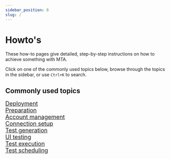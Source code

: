 ```yaml
---
sidebar_position: 0
slug: /
---
```


# Howto's

These how-to pages give detailed, step-by-step instructions on how to achieve something with MTA.

Click on one of the commonly used topics below, browse through the topics in the sidebar, or use `Ctrl+K` to search.

## Commonly used topics 
<font color="#54a8f2" size="4">
<div> <a href="howtos/configure-mta/run-mta-on-premise"><i class="fa-solid fa-server fa-fw"></i> Deployment</a></div> 
<div> <a href="howtos/configure-mta/prepare-for-using-mta"><i class="fa-solid fa-clipboard-list fa-fw"></i> Preparation</a></div> 
<div> <a href="howtos/configure-mta/manage-accounts"><i class="fa-solid fa-user fa-fw"></i> Account management</a></div> 
<div> <a href="howtos/connect-mta/import-plugin"><i class="fa-solid fa-cloud fa-fw"></i> Connection setup</a></div> 
<div> <a href="howtos/design-tests/generate-test"><i class="fa-solid fa-wand-magic-sparkles fa-fw"></i> Test generation</a></div> 
<div> <a href="howtos/design-tests/frontend-test-with-mta"><i class="fa-solid fa-masks-theater fa-fw"></i> UI testing</a></div> 
<div> <a href="howtos/run-tests/run-first-test"><i class="fa-solid fa-play fa-fw"></i> Test execution</a></div> 
<div> <a href="howtos/schedule-tests/cicd-get-started"><i class="fa-solid fa-clock fa-fw"></i> Test scheduling</a></div> 
</font>

